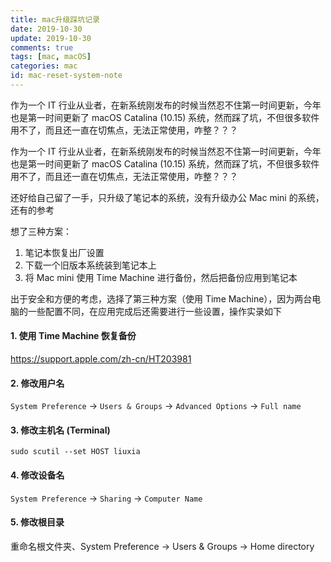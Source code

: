 ```yaml
---
title: mac升级踩坑记录
date: 2019-10-30
update: 2019-10-30
comments: true
tags: [mac, macOS]
categories: mac
id: mac-reset-system-note
---
```


作为一个 IT 行业从业者，在新系统刚发布的时候当然忍不住第一时间更新，今年也是第一时间更新了 macOS Catalina (10.15) 系统，然而踩了坑，不但很多软件用不了，而且还一直在切焦点，无法正常使用，咋整？？？

<!---more--->

作为一个 IT 行业从业者，在新系统刚发布的时候当然忍不住第一时间更新，今年也是第一时间更新了 macOS Catalina (10.15) 系统，然而踩了坑，不但很多软件用不了，而且还一直在切焦点，无法正常使用，咋整？？？

还好给自己留了一手，只升级了笔记本的系统，没有升级办公 Mac mini 的系统，还有的参考

想了三种方案：

1. 笔记本恢复出厂设置
2. 下载一个旧版本系统装到笔记本上
3. 将 Mac mini 使用 Time Machine 进行备份，然后把备份应用到笔记本

出于安全和方便的考虑，选择了第三种方案（使用 Time Machine），因为两台电脑的一些配置不同，在应用完成后还需要进行一些设置，操作实录如下

#### 1. 使用 Time Machine 恢复备份

https://support.apple.com/zh-cn/HT203981

#### 2. 修改用户名

`System Preference` -> `Users & Groups` -> `Advanced Options` -> `Full name`

#### 3. 修改主机名 (Terminal)

```shell
sudo scutil --set HOST liuxia
```

#### 4. 修改设备名

`System Preference` -> `Sharing` -> `Computer Name`

#### 5. 修改根目录

重命名根文件夹、System Preference -> Users & Groups -> Home directory